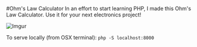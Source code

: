 #Ohm's Law Calculator
In an effort to start learning PHP, I made this Ohm's Law Calculator. Use it for your next electronics project!

![Imgur](http://i.imgur.com/9IlQDHU.png) 

To serve locally (from OSX terminal): `php -S localhost:8000`
